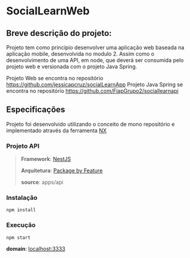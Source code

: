 # SocialLearnWeb

## Breve descrição do projeto:

Projeto tem como princípio desenvolver uma aplicação web baseada na aplicação mobile, desenvolvida no modulo 2.
Assim como o desenvolvimento de uma API, em node, que deverá ser consumida pelo projeto web e versionada com o projeto Java Spring.

Projeto Web se encontra no repositório https://github.com/jessicapcruz/socialLearnApp
Projeto Java Spring se encontra no repositório https://github.com/FiapGrupo2/sociallearnapi

## Especificações

Projeto foi desenvolvido utilizando o conceito de mono repositório e implementado através da ferramenta [NX](https://nx.dev/)

### Projeto API

> **Framework**: [NestJS](https://nestjs.com/)
>
> **Arquitetura**: [Package by Feature](https://phauer.com/2020/package-by-feature/)
>
> **source**: apps/api

### Instalação
```batch
npm install
```

### Execução

```batch
npm start
```

**domain**: [localhost:3333](http://localhost:3333)


